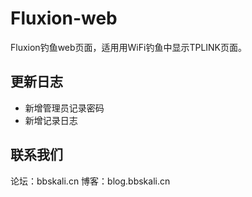 # Fluxion-web
Fluxion钓鱼web页面，适用用WiFi钓鱼中显示TPLINK页面。
## 更新日志
- 新增管理员记录密码
- 新增记录日志
## 联系我们
论坛：bbskali.cn
博客：blog.bbskali.cn

